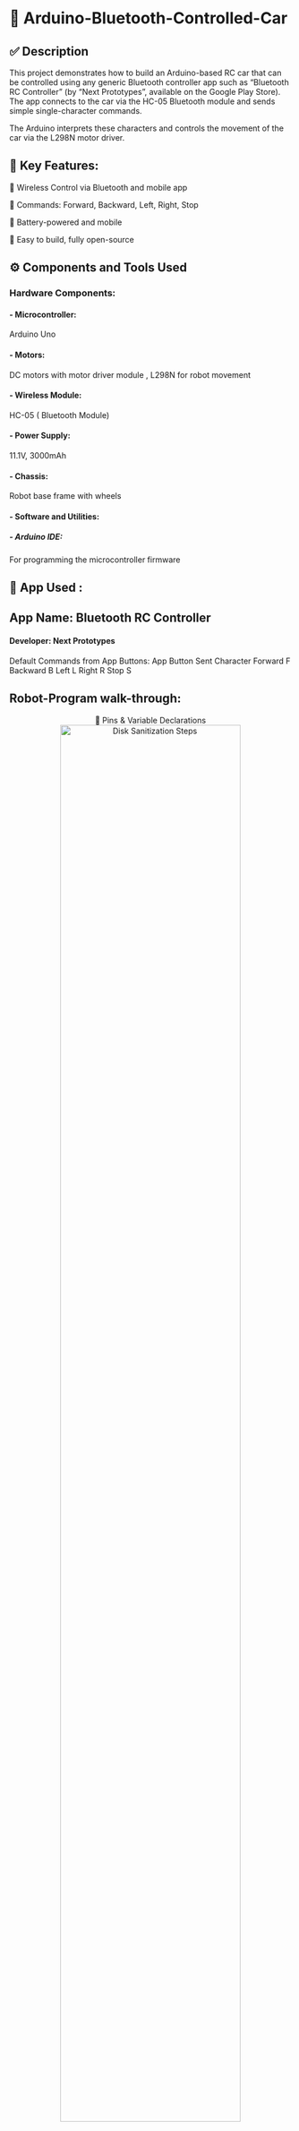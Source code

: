 
 
<h1> 🚗 Arduino-Bluetooth-Controlled-Car</h1>

<h2> ✅ Description</h2>
This project demonstrates how to build an Arduino-based RC car that can be controlled using any generic Bluetooth controller app such as “Bluetooth RC Controller” (by “Next Prototypes”, available on the Google Play Store). The app connects to the car via the HC-05 Bluetooth module and sends simple single-character commands.

The Arduino interprets these characters and controls the movement of the car via the L298N motor driver.

<h2> 🧠 Key Features:</h2>

📱 Wireless Control via Bluetooth and mobile app

🔁 Commands: Forward, Backward, Left, Right, Stop

🔋 Battery-powered and mobile

🔧 Easy to build, fully open-source
<br />


<h2> ⚙️ Components and Tools Used</h2>


<h3>Hardware Components:</h3>

<h4> - Microcontroller:</h4> Arduino Uno



<h4> - Motors:</h4> DC motors with motor driver module , L298N for robot movement







<h4> - Wireless Module:</h4> HC-05 ( Bluetooth Module)

<h4> - Power Supply:</h4> 11.1V, 3000mAh 

<h4> - Chassis:</h4> Robot base frame with wheels





<h4> - Software and Utilities:</h4>

<h5> - Arduino IDE:</h5> For programming the microcontroller firmware

<h2>📲 App Used : </h2>
<h2>App Name: Bluetooth RC Controller</h2>

<h4>Developer: Next Prototypes</h4>
</h3>Default Commands from App Buttons:</h3>
App Button	Sent Character
Forward  	F
Backward	B
Left    	L
Right   	R
Stop	    S



<h2>Robot-Program walk-through:</h2>

<p align="center">
🔧  Pins & Variable Declarations  <br/>
<img src="https://i.imgur.com/1mJOuJw.png" height="80%" width="80%" alt="Disk Sanitization Steps"/>
<br />
<br />
Start serial communication with HC-05 & Set motor pins as outputs <br/>
<img src="https://i.imgur.com/OsZ4gyl.png" height="80%" width="80%" alt="Disk Sanitization Steps"/>
<br />
<br />
Check if Bluetooth has sent a command & Choose action based on received command <br/>
<img src="https://i.imgur.com/3BedpY8.png" height="80%" width="80%" alt="Disk Sanitization Steps"/>
<br />
<br />
🚗  Movement Functions <br/>
<img src="https://i.imgur.com/mXos71n.png" height="80%" width="80%" alt="Disk Sanitization Steps"/>
<br />
<br />

<h2>Wiring Diagram </h2>
<p align="center">
<img src="https://i.imgur.com/LcY5gBo.png" height="80%" width="80%" alt="Disk Sanitization Steps"/>
<br />
<br />


